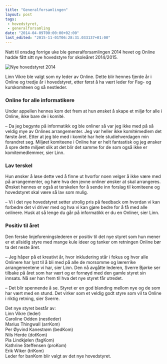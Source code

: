 ```yaml
---
title: "Generalforsamlingen"
layout: post
tags: 
 - hovedstyret,
 - generalforsamling
date: "2014-04-09T00:00:00+02:00"
last_edited: "2015-11-01T06:28:31.033137+01:00"
---
```

Natt til onsdag forrige uke ble generalforsamlingen 2014 hevet og Online hadde fått sitt nye hovedstyre for skoleåret 2014/2015.

![Nye hovedstyret 2014](https://online.ntnu.no/media/images/responsive/1d20a3f9-ef2d-46df-83bd-4f4aecff91c2.jpeg)

Linn Vikre ble valgt som ny leder av Online. Dette blir hennes fjerde år i Online og tredje år i hovedstyret, etter først å ha vært leder for Fag- og kurskomiteen og så nestleder.

### Online for alle informatikere

Under appellen hennes kom det frem at hun ønsket å skape et miljø for alle i Online, ikke bare de i komité.

– Da jeg begynte på informatikk og ble onliner så var jeg ikke med på så veldig mye av Onlines arrangementer. Jeg var heller ikke komitémedlem det første året. Etter at jeg ble med i komité har hele studiehverdagen min forandret seg. Miljøet komiteene i Online har er helt fantastisk og jeg ønsker å spre dette miljøet slik at det blir det samme for de som også ikke er komitemedlemmer, sier Linn.

### Lav terskel

Hun ønsker å løse dette ved å finne ut hvorfor noen velger å ikke være med på arrangementer, og høre hva den jevne onliner ønsker at skal arrangeres. Ønsket hennes er også at terskelen for å sende inn forslag til komiteene og hovedstyret skal være så lav som mulig.

– Vi i det nye hovedstyret setter utrolig pris på feedback om hvordan vi kan forbedre det vi driver med og hva vi kan gjøre bedre for å få med alle onlinere. Husk at så lenge du går på informatikk er du en Onliner, sier Linn.

### Positiv til året

Den ferske linjeforeningslederen er positiv til det nye styret som hun mener er et allsidig styre med mange kule ideer og tanker om retningen Online bør ta det neste året.

– Jeg håper på et kreativt år, hvor inkludering står i fokus og hvor alle Onlinere har lyst til å bli med på alle de morsomme og lærerrike arrangementene vi har, sier Linn.
Den nå avgåtte lederen, Sverre Bjørke ser tilbake på året som har vært og er fornøyd med den gamle styret sin innsats. Nå ser han frem til hva det nye styret får utredet.

– Det blir spennende å se. Styret er en god blanding mellom nye og de som har vært med en stund. Det virker som et veldig godt styre som vil ta Online i riktig retning, sier Sverre.

Det nye styret består av:  
Linn Vikre (leder)  
Caroline Odden (nestleder)  
Marius Thingwall (arrKom)  
Per Øyvind Kanestrøm (bedKom)  
Nils Herde (dotKom)  
Pia Lindkjølen (fagKom)  
Kathrine Steffensen (proKom)  
Erik Wiker (triKom)  
Leder for banKom blir valgt av det nye hovedstyret.
